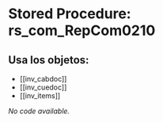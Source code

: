 # Stored Procedure: rs_com_RepCom0210

## Usa los objetos:
- [[inv_cabdoc]]
- [[inv_cuedoc]]
- [[inv_items]]

*No code available.*
